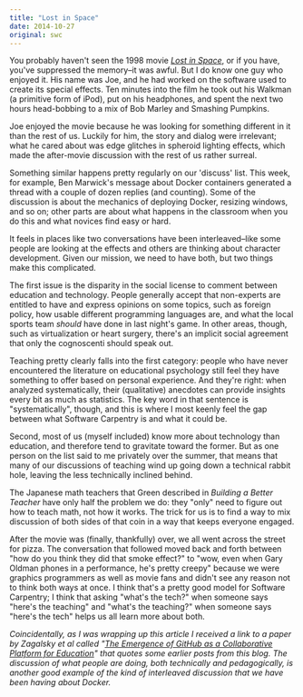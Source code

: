 ```yaml
---
title: "Lost in Space"
date: 2014-10-27
original: swc
---
```

<p>
  You probably haven't seen the 1998 movie <a href="http://www.imdb.com/title/tt0120738/"><em>Lost in Space</em></a>,
  or if you have,
  you've suppressed the memory–it was awful.
  But I do know one guy who enjoyed it.
  His name was Joe,
  and he had worked on the software used to create its special effects.
  Ten minutes into the film he took out his Walkman (a primitive form of iPod),
  put on his headphones,
  and spent the next two hours head-bobbing
  to a mix of Bob Marley and Smashing Pumpkins.
</p>
<p>
  Joe enjoyed the movie because
  he was looking for something different in it than the rest of us.
  Luckily for him,
  the story and dialog were irrelevant;
  what he cared about was edge glitches in spheroid lighting effects,
  which made the after-movie discussion with the rest of us rather surreal.
</p>
<p>
  Something similar happens pretty regularly on
  our 'discuss' list.
  This week,
  for example,
  Ben Marwick's message
  about Docker containers
  generated a thread with a couple of dozen replies (and counting).
  Some of the discussion is about the mechanics of deploying Docker,
  resizing windows,
  and so on;
  other parts are about what happens in the classroom when you do this
  and what novices find easy or hard.
</p>
<p>
  It feels in places like two conversations have been interleaved–like
  some people are looking at the effects
  and others are thinking about character development.
  Given our mission,
  we need to have both,
  but two things make this complicated.
</p>
<p>
  The first issue is the disparity in the social license to comment
  between education and technology.
  People generally accept that
  non-experts are entitled to have and express opinions on some topics,
  such as foreign policy,
  how usable different programming languages are,
  and what the local sports team <em>should</em> have done in last night's game.
  In other areas,
  though,
  such as virtualization or heart surgery,
  there's an implicit social agreement that only the cognoscenti should speak out.
</p>
<p>
  Teaching pretty clearly falls into the first category:
  people who have never encountered the literature on educational psychology
  still feel they have something to offer based on personal experience.
  And they're right:
  when analyzed systematically,
  their (qualitative) anecdotes can provide insights every bit as much as statistics.
  The key word in that sentence is "systematically",
  though,
  and this is where I most keenly feel the gap between
  what Software Carpentry is
  and what it could be.
</p>
<p>
  Second,
  most of us (myself included) know more about technology than education,
  and therefore tend to gravitate toward the former.
  But as one person on the list said to me privately over the summer,
  that means that many of our discussions of teaching
  wind up going down a technical rabbit hole,
  leaving the less technically inclined behind.
</p>
<p>
  The Japanese math teachers that Green described in
  <em>Building a Better Teacher</em>
  have only half the problem we do:
  they "only" need to figure out how to teach math,
  not how it works.
  The trick for us is to find a way to mix discussion of both sides of that coin
  in a way that keeps everyone engaged.
</p>
<p>
  After the movie was (finally, thankfully) over,
  we all went across the street for pizza.
  The conversation that followed moved back and forth between
  "how do you think they did that smoke effect?"
  to "wow, even when Gary Oldman phones in a performance, he's pretty creepy"
  because we were graphics programmers as well as movie fans
  and didn't see any reason not to think both ways at once.
  I think that's a pretty good model for Software Carpentry;
  I think that asking "what's the tech?" when someone says "here's the teaching"
  and "what's the teaching?" when someone says "here's the tech"
  helps us all learn more about both.
</p>
<p>
  <em>
    Coincidentally,
    as I was wrapping up this article I received a link to
    a paper by Zagalsky et al called
    "<a href="http://alexeyza.com/pdf/cscw15.pdf">The Emergence of GitHub as a Collaborative Platform for Education</a>"
    that quotes some earlier posts from this blog.
    The discussion of what people are doing,
    both technically and pedagogically,
    is another good example of the kind of interleaved discussion
    that we have been having about Docker.
  </em>
</p>
